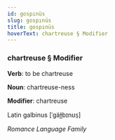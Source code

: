 ```yaml
---
id: gospınüs
slug: gospınüs
title: gospınüs
hoverText: chartreuse § Modifier
---
```


### chartreuse § Modifier

**Verb**: to be chartreuse

**Noun**: chartreuse-ness

**Modifier**: chartreuse

Latin galbinus [ˈɡäɫ̪bɪnʊs̠]

*Romance Language Family*